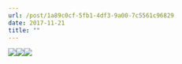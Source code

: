 ```yaml
---
url: /post/1a89c0cf-5fb1-4df3-9a00-7c5561c96829
date: 2017-11-21
title: ""
---
```


<img class="img-fluid" img src="/6a69dfd166.jpg"  /><img class="img-fluid" img src="/9d7af488a8.jpg" /><img class="img-fluid" img src="/246ce2f19d.jpg" />